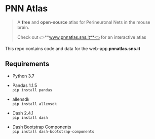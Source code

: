 # PNN Atlas

> A **free** and **open-source** atlas for Perineuronal Nets in the mouse brain.
>
> Check out 👉**www.pnnatlas.sns.it**👈 for an interactive atlas

This repo contains code and data for the web-app **pnnatlas.sns.it**

## Requirements

- Python 3.7
- Pandas 1.1.5  
`pip install pandas`

- allensdk  
`pip install allensdk`

- Dash 2.4.1  
`pip install dash`

- Dash Bootstrap Components  
`pip install dash-bootstrap-components`
